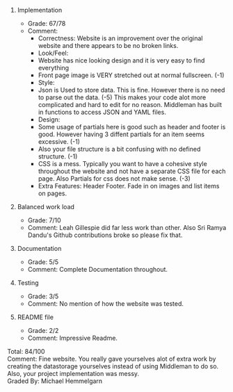 1. Implementation
    - Grade: 67/78
    - Comment: 
        * Correctness: Website is an improvement over the original website and there appears to be no broken links.
        * Look/Feel:
		* Website has nice looking design and it is very easy to find everything
		* Front page image is VERY stretched out at normal fullscreen. (-1)
        * Style: 
		* Json is Used to store data. This is fine. However there is no need to parse out the data. (-5)
			This makes your code alot more complicated and hard to edit for no reason. Middleman has built in functions to
			access JSON and YAML files. 
        * Design:
		* Some usage of partials here is good such as header and footer is good. However having 3 diffent partials for an item seems excessive. (-1)
		* Also your file structure is a bit confusing with no defined structure. (-1)
		* CSS is a mess. Typically you want to have a cohesive style throughout the website and not have a separate CSS file for each page. Also Partials for css does not make sense. (-3)
        * Extra Features: Header Footer. Fade in on images and list items on pages.
		
2. Balanced work load
    - Grade: 7/10
    - Comment: Leah Gillespie did far less work than other. Also Sri Ramya Dandu's Github contributions broke so please fix that.
3. Documentation
    - Grade: 5/5
    - Comment: Complete Documentation throughout.
4. Testing
    - Grade: 3/5
    - Comment: No mention of how the website was tested.
5. README file
    - Grade: 2/2
    - Comment: Impressive Readme.

Total: 84/100  
Comment: 
Fine website. You really gave yourselves alot of extra work by creating the datastorage yourselves instead of using Middleman to do so. Also, your project implementation was messy.  
Graded By: Michael Hemmelgarn
